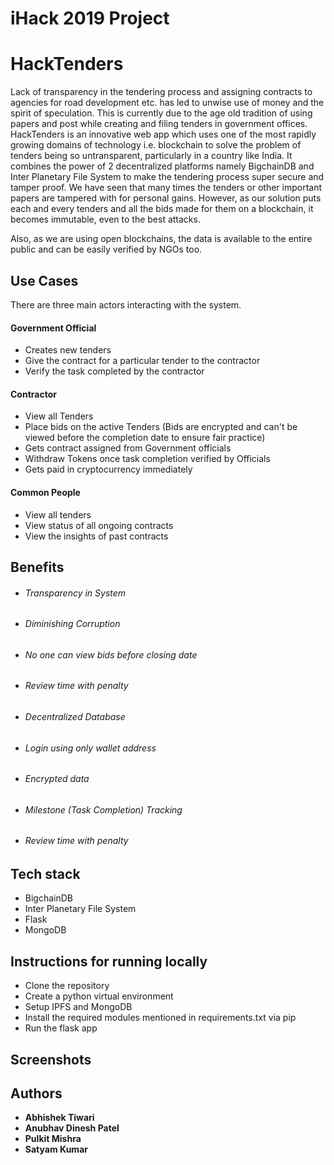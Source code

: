 # iHack 2019 Project
# HackTenders

Lack of transparency in the tendering process and assigning contracts to agencies for road development etc. has led to unwise use of money and the spirit of speculation. This is currently due to the age old tradition of using papers and post while creating and filing tenders in government offices.
HackTenders is an innovative web app which uses one of the most rapidly growing domains of technology i.e. blockchain to solve the problem of tenders being so untransparent, particularly in a country like India. It combines the power of 2 decentralized platforms namely BigchainDB and Inter Planetary File System to make the tendering process super secure and tamper proof. We have seen that many times the tenders or other important papers are tampered with for personal gains. However, as our solution puts each and every tenders and all the bids made for them on a blockchain, it becomes immutable, even to the best attacks.

Also, as we are using open blockchains, the data is available to the entire public and can be easily verified by NGOs too.

## Use Cases

There are three main actors interacting with the system.

#### Government Official
- Creates new tenders 
- Give the contract for a particular tender to the contractor
- Verify the task completed by the contractor

#### Contractor
- View all Tenders
- Place bids on the active Tenders (Bids are encrypted and can't be viewed before the completion date to ensure fair practice)
- Gets contract assigned from Government officials
- Withdraw Tokens once task completion verified by Officials
- Gets paid in cryptocurrency immediately

#### Common People
- View all tenders
- View status of all ongoing contracts
- View the insights of past contracts

## Benefits
* ###### Transparency in System
* ###### Diminishing Corruption
* ###### No one can view bids before closing date
* ###### Review time with penalty
* ###### Decentralized Database
* ###### Login using only wallet address
* ###### Encrypted data
* ###### Milestone (Task Completion) Tracking
* ###### Review time with penalty

## Tech stack
* BigchainDB
* Inter Planetary File System
* Flask
* MongoDB

## Instructions for running locally
* Clone the repository
* Create a python virtual environment
* Setup IPFS and MongoDB
* Install the required modules mentioned in requirements.txt via pip
* Run the flask app
    
## Screenshots

## Authors

* **Abhishek Tiwari**
* **Anubhav Dinesh Patel**
* **Pulkit Mishra**
* **Satyam Kumar**




